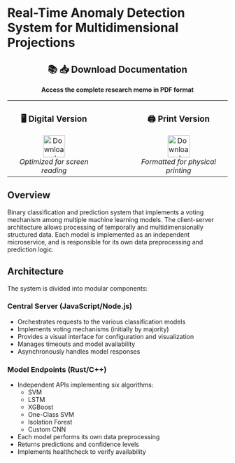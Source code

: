 # Real-Time Anomaly Detection System for Multidimensional Projections

<div align="center">
  <h2>📚 📥 Download Documentation</h2>
  <p><strong>Access the complete research memo in PDF format</strong></p>
  
  <table>
    <tr>
      <td align="center">
        <h3>🖥️ Digital Version</h3>
        <a href="https://outlierclassifier.github.io/memo/digital.pdf">
          <img src="https://img.shields.io/badge/📄_DIGITAL_PDF-Download_Now-FF6B6B?style=for-the-badge&logo=adobeacrobatreader&logoColor=white&labelColor=2C3E50" alt="Download Digital PDF" height="50"/>
        </a>
        <br><em>Optimized for screen reading</em>
      </td>
      <td width="50"></td>
      <td align="center">
        <h3>🖨️ Print Version</h3>
        <a href="https://outlierclassifier.github.io/memo/print.pdf">
          <img src="https://img.shields.io/badge/📄_PRINT_PDF-Download_Now-4ECDC4?style=for-the-badge&logo=adobeacrobatreader&logoColor=white&labelColor=2C3E50" alt="Download Print PDF" height="50"/>
        </a>
        <br><em>Formatted for physical printing</em>
      </td>
    </tr>
  </table>
</div>

## Overview
Binary classification and prediction system that implements a voting mechanism among multiple machine learning models. The client-server architecture allows processing of temporally and multidimensionally structured data. Each model is implemented as an independent microservice, and is responsible for its own data preprocessing and prediction logic.

## Architecture
The system is divided into modular components:

### Central Server (JavaScript/Node.js)
- Orchestrates requests to the various classification models
- Implements voting mechanisms (initially by majority)
- Provides a visual interface for configuration and visualization
- Manages timeouts and model availability
- Asynchronously handles model responses

### Model Endpoints (Rust/C++)
- Independent APIs implementing six algorithms:
  - SVM
  - LSTM
  - XGBoost
  - One-Class SVM
  - Isolation Forest
  - Custom CNN
- Each model performs its own data preprocessing
- Returns predictions and confidence levels
- Implements healthcheck to verify availability
